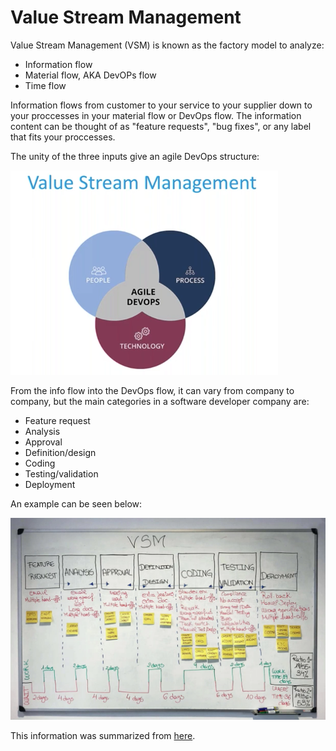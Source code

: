 # Value Stream Management

Value Stream Management (VSM) is known as the factory model to analyze:

* Information flow
* Material flow, AKA DevOPs flow
* Time flow

Information flows from customer to your service to your supplier down to your proccesses in your material flow or DevOps flow. The information content can be thought of as "feature requests", "bug fixes", or any label that fits your proccesses.

The unity of the three inputs give an agile DevOps structure:

![Value Stream Management](./images/value-stream-mgmt.png)

From the info flow into the DevOps flow, it can vary from company to company, but the main categories in a software developer company are:

* Feature request
* Analysis
* Approval
* Definition/design
* Coding
* Testing/validation
* Deployment

An example can be seen below:

![VSM-example](./images/vsm-example.png)

This information was summarized from [here](https://harness-1.wistia.com/medias/xi2quvlgfm).
